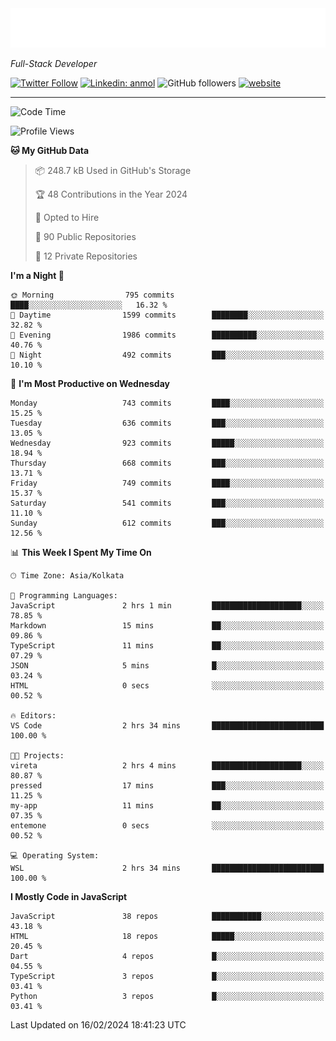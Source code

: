 <!-- START:readme-typing -->
<img src="readme-typing.svg" />
<!-- END:readme-typing -->

<p><em>Full-Stack Developer</em></p>

[![Twitter Follow](https://img.shields.io/twitter/follow/tonalmathew?style=flat)](https://twitter.com/intent/follow?screen_name=tonalmathew)
[![Linkedin: anmol](https://img.shields.io/badge/tonal-mathew?style=flat-square&logo=Linkedin&logoColor=white&link=https://www.linkedin.com/in/tonal-mathew/)](https://www.linkedin.com/in/tonal-mathew/)
![GitHub followers](https://img.shields.io/github/followers/tonalmathew?label=Follow&style=social)
[![website](https://img.shields.io/badge/Website-46a2f1.svg?&style=flat-square&logo=Google-Chrome&logoColor=white&link=http://tonalmathew.github.io/)](http://tonalmathew.github.io/)

---
<!--START_SECTION:waka-->
![Code Time](http://img.shields.io/badge/Code%20Time-1%2C237%20hrs%2052%20mins-blue)

![Profile Views](http://img.shields.io/badge/Profile%20Views-1-blue)

**🐱 My GitHub Data** 

> 📦 248.7 kB Used in GitHub's Storage 
 > 
> 🏆 48 Contributions in the Year 2024
 > 
> 💼 Opted to Hire
 > 
> 📜 90 Public Repositories 
 > 
> 🔑 12 Private Repositories 
 > 
**I'm a Night 🦉** 

```text
🌞 Morning                795 commits         ████░░░░░░░░░░░░░░░░░░░░░   16.32 % 
🌆 Daytime                1599 commits        ████████░░░░░░░░░░░░░░░░░   32.82 % 
🌃 Evening                1986 commits        ██████████░░░░░░░░░░░░░░░   40.76 % 
🌙 Night                  492 commits         ███░░░░░░░░░░░░░░░░░░░░░░   10.10 % 
```
📅 **I'm Most Productive on Wednesday** 

```text
Monday                   743 commits         ████░░░░░░░░░░░░░░░░░░░░░   15.25 % 
Tuesday                  636 commits         ███░░░░░░░░░░░░░░░░░░░░░░   13.05 % 
Wednesday                923 commits         █████░░░░░░░░░░░░░░░░░░░░   18.94 % 
Thursday                 668 commits         ███░░░░░░░░░░░░░░░░░░░░░░   13.71 % 
Friday                   749 commits         ████░░░░░░░░░░░░░░░░░░░░░   15.37 % 
Saturday                 541 commits         ███░░░░░░░░░░░░░░░░░░░░░░   11.10 % 
Sunday                   612 commits         ███░░░░░░░░░░░░░░░░░░░░░░   12.56 % 
```


📊 **This Week I Spent My Time On** 

```text
🕑︎ Time Zone: Asia/Kolkata

💬 Programming Languages: 
JavaScript               2 hrs 1 min         ████████████████████░░░░░   78.85 % 
Markdown                 15 mins             ██░░░░░░░░░░░░░░░░░░░░░░░   09.86 % 
TypeScript               11 mins             ██░░░░░░░░░░░░░░░░░░░░░░░   07.29 % 
JSON                     5 mins              █░░░░░░░░░░░░░░░░░░░░░░░░   03.24 % 
HTML                     0 secs              ░░░░░░░░░░░░░░░░░░░░░░░░░   00.52 % 

🔥 Editors: 
VS Code                  2 hrs 34 mins       █████████████████████████   100.00 % 

🐱‍💻 Projects: 
vireta                   2 hrs 4 mins        ████████████████████░░░░░   80.87 % 
pressed                  17 mins             ███░░░░░░░░░░░░░░░░░░░░░░   11.25 % 
my-app                   11 mins             ██░░░░░░░░░░░░░░░░░░░░░░░   07.35 % 
entemone                 0 secs              ░░░░░░░░░░░░░░░░░░░░░░░░░   00.52 % 

💻 Operating System: 
WSL                      2 hrs 34 mins       █████████████████████████   100.00 % 
```

**I Mostly Code in JavaScript** 

```text
JavaScript               38 repos            ███████████░░░░░░░░░░░░░░   43.18 % 
HTML                     18 repos            █████░░░░░░░░░░░░░░░░░░░░   20.45 % 
Dart                     4 repos             █░░░░░░░░░░░░░░░░░░░░░░░░   04.55 % 
TypeScript               3 repos             █░░░░░░░░░░░░░░░░░░░░░░░░   03.41 % 
Python                   3 repos             █░░░░░░░░░░░░░░░░░░░░░░░░   03.41 % 
```




 Last Updated on 16/02/2024 18:41:23 UTC
<!--END_SECTION:waka-->
